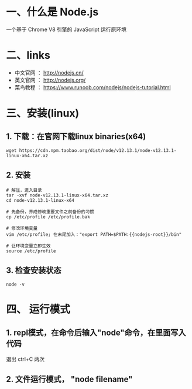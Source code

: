 # 一、什么是 Node.js
一个基于 Chrome V8 引擎的 JavaScript 运行原环境

# 二、links
- 中文官网 ： http://nodejs.cn/
- 英文官网 ： http://nodejs.org/
- 菜鸟教程 ： https://www.runoob.com/nodejs/nodejs-tutorial.html


# 三、安装(linux)
## 1. 下载：在官网下载linux binaries(x64)
```
wget https://cdn.npm.taobao.org/dist/node/v12.13.1/node-v12.13.1-linux-x64.tar.xz
```

## 2. 安装
```
# 解压，进入目录
tar -xvf node-v12.13.1-linux-x64.tar.xz
cd node-v12.13.1-linux-x64

# 先备份，养成修改重要文件之前备份的习惯
cp /etc/profile /etc/profile.bak

# 修改环境变量
vim /etc/profile; 在末尾加入："export PATH=$PATH:{{nodejs-root}}/bin"

# 让环境变量立即生效
source /etc/profile
```

## 3. 检查安装状态
```
node -v
```

# 四、 运行模式
## 1. repl模式，在命令后输入"node"命令，在里面写入代码
退出
ctrl+C 两次

## 2. 文件运行模式， "node filename"
